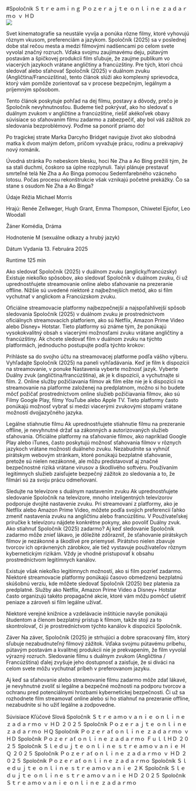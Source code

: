 #Spoločnik Ｓｔｒｅａｍｉｎｇ Ｐｏｚｅｒａｊｔｅ ｏｎｌｉｎｅ ｚａｄａｒｍｏ ｖ ＨＤ  
[![](https://i.imgur.com/qSNzIqt.png)](https://movie.rssnews.media/vmEUQNRRx.php)  
  
Svet kinematografie sa neustále vyvíja a ponúka rôzne filmy, ktoré vyhovujú rôznym vkusom, preferenciám a jazykom. Spoločník (2025) sa v poslednej dobe stal rečou mesta a medzi filmovými nadšencami po celom svete vyvolal značný rozruch. Vďaka svojmu zaujímavému deju, pútavým postavám a špičkovej produkcii film sľubuje, že zaujme publikum vo viacerých jazykoch vrátane angličtiny a francúzštiny. Pre tých, ktorí chcú sledovať alebo sťahovať Spoločník (2025) v duálnom zvuku (Angličtina/Francúzština), tento článok slúži ako komplexný sprievodca, ktorý vám pomôže zorientovať sa v procese bezpečným, legálnym a príjemným spôsobom.

Tento článok poskytuje pohľad na dej filmu, postavy a dôvody, prečo je Spoločník nevyhnutnosťou. Budeme tiež pokrývať, ako ho sledovať s duálnym zvukom v angličtine a francúzštine, riešiť akékoľvek obavy súvisiace so sťahovaním filmu zadarmo a zabezpečiť, aby bol váš zážitok zo sledovania bezproblémový. Poďme sa ponoriť priamo do!

Po tragickej strate Marka Darcyho Bridget naviguje život ako slobodná matka k dvom malým deťom, pričom vyvažuje prácu, rodinu a prekvapivý nový románik.

Úvodná stránka
Po nebeskom blesku, hoci Ne Zha a Ao Bing prežili tým, že sa stali duchmi, čoskoro sa úplne rozplynuli. Taiyi plánuje prestavať smrteľné telá Ne Zha a Ao Binga pomocou Sedemfarebného vzácneho lotosu. Počas procesu rekonštrukcie však vznikajú početné prekážky. Čo sa stane s osudom Ne Zha a Ao Binga?

Údaje
Réžia Michael Morris

Hrajú: Renée Zellweger, Hugh Grant, Emma Thompson, Chiwetel Ejiofor, Leo Woodall

Žáner Komédia, Dráma

Hodnotenie M (sexuálne odkazy a hrubý jazyk)

Dátum Vydania 13. Februára 2025

Runtime 125 min

Ako sledovať Spoločník (2025) v duálnom zvuku (anglicky/francúzsky)
Existuje niekoľko spôsobov, ako sledovať Spoločník v duálnom zvuku, či už uprednostňujete streamovanie online alebo sťahovanie na prezeranie offline. Nižšie sú uvedené niektoré z najbežnejších metód, ako si film vychutnať v anglickom a Francúzskom zvuku.

Oficiálne streamovacie platformy najbezpečnejší a najspoľahlivejší spôsob sledovania Spoločník (2025) v duálnom zvuku je prostredníctvom oficiálnych streamovacích platforiem, ako sú Netflix, Amazon Prime Video alebo Disney+ Hotstar. Tieto platformy sú známe tým, že ponúkajú vysokokvalitný obsah s viacerými možnosťami zvuku vrátane angličtiny a francúzštiny.
Ak chcete sledovať film v duálnom zvuku na týchto platformách, jednoducho postupujte podľa týchto krokov:

Prihláste sa do svojho účtu na streamovacej platforme podľa vášho výberu. Vyhľadajte Spoločník (2025) na paneli vyhľadávania. Keď je film k dispozícii na streamovanie, v ponuke Nastavenia vyberte možnosť jazyk. Vyberte Duálny zvuk (angličtina/francúzština), ak je k dispozícii, a vychutnajte si film. 2. Online služby požičiavania filmov ak film ešte nie je k dispozícii na streamovanie na platforme založenej na predplatnom, možno si ho budete môcť požičať prostredníctvom online služieb požičiavania filmov, ako sú Filmy Google Play, filmy YouTube alebo Apple TV. Tieto platformy často ponúkajú možnosť vybrať si medzi viacerými zvukovými stopami vrátane možností dvojjazyčného jazyka.

Legálne stiahnutie filmu Ak uprednostňujete stiahnutie filmu na prezeranie offline, je nevyhnutné držať sa zákonných a autorizovaných služieb sťahovania. Oficiálne platformy na sťahovanie filmov, ako napríklad Google Play alebo iTunes, často poskytujú možnosť sťahovania filmov v rôznych jazykoch vrátane možností duálneho zvuku.
Nezabudnite sa vyhnúť pirátskym webovým stránkam, ktoré ponúkajú bezplatné sťahovanie, pretože sú nielen nezákonné, ale môžu predstavovať aj značné bezpečnostné riziká vrátane vírusov a škodlivého softvéru. Používaním legitímnych služieb zaisťujete bezpečný zážitok zo sledovania a to, že filmári sú za svoju prácu odmeňovaní.

Sledujte na televízore s duálnym nastavením zvuku Ak uprednostňujete sledovanie Spoločník na televízore, mnoho inteligentných televízorov podporuje dvojité nastavenie zvuku. Pri streamovaní z platformy, ako je Netflix alebo Amazon Prime Video, môžete podľa svojich preferencií ľahko zmeniť nastavenia zvuku na angličtinu alebo francúzštinu. V Používateľskej príručke k televízoru nájdete konkrétne pokyny, ako povoliť Duálny zvuk.
Ako stiahnuť Spoločník (2025) zadarmo?
Aj keď sledovanie Spoločník zadarmo môže znieť lákavo, je dôležité zdôrazniť, že sťahovanie pirátskych filmov je nezákonné a škodlivé pre priemysel. Pirátstvo nielen zbavuje tvorcov ich oprávnených zárobkov, ale tiež vystavuje používateľov rôznym kybernetickým rizikám. Vždy je vhodné pristupovať k obsahu prostredníctvom legitímnych kanálov.

Existuje však niekoľko legitímnych možností, ako si film pozrieť zadarmo. Niektoré streamovacie platformy ponúkajú časovo obmedzenú bezplatnú skúšobnú verziu, kde môžete sledovať Spoločník (2025) bez platenia za predplatné. Služby ako Netflix, Amazon Prime Video a Disney+ Hotstar často organizujú takéto propagačné akcie, ktoré vám môžu pomôcť ušetriť peniaze a zároveň si film legálne užívať.

Niektoré verejné knižnice a vzdelávacie inštitúcie navyše ponúkajú študentom a členom bezplatný prístup k filmom, takže stojí za to skontrolovať, či je prostredníctvom týchto kanálov k dispozícii Spoločník.

Záver
Na záver, Spoločník (2025) je strhujúci a dobre spracovaný film, ktorý sľubuje nezabudnuteľný filmový zážitok. Vďaka svojmu pútavému príbehu, pútavým postavám a kvalitnej produkcii nie je prekvapením, že film vyvolal výrazný rozruch. Sledovanie filmu s duálnym zvukom (Angličtina / Francúzština) ďalej zvyšuje jeho dostupnosť a zaisťuje, že si diváci na celom svete môžu vychutnať príbeh v preferovanom jazyku.

Aj keď sa sťahovanie alebo streamovanie filmu zadarmo môže zdať lákavé, je nevyhnutné zvoliť si legálne a bezpečné možnosti na podporu tvorcov a ochranu pred potenciálnymi hrozbami kybernetickej bezpečnosti. Či už sa rozhodnete film streamovať online alebo si ho stiahnuť na prezeranie offline, nezabudnite si ho užiť legálne a zodpovedne.

Súvisiace Kľúčové Slová
Spoločník Ｓｔｒｅａｍｏｖａｎｉｅ ｏｎｌｉｎｅ ｚａｄａｒｍｏ ｖ ＨＤ ２０２５
Spoločník Ｐｏｚｅｒａｊｔｅ ｏｎｌｉｎｅ ｚａｄａｒｍｏ ＨＱ
Spoločník Ｐｏｚｅｒａť ｏｎｌｉｎｅ ｚａｄａｒｍｏ ｖ ＨＤ
Spoločník Ｐｏｚｅｒａť ｏｎｌｉｎｅ ｚａｄａｒｍｏ ＦｕｌｌＨＤ ２０２５
Spoločník Ｓｌｅｄｕｊｔｅ ｏｎｌｉｎｅ ｓｔｒｅａｍｏｖａｎｉｅ ＨＱ ２０２５
Spoločník Ｐｏｚｅｒａť ｏｎｌｉｎｅ ｚａｄａｒｍｏ ｖ ＨＤ ２０２５
Spoločník Ｐｏｚｅｒａť ｏｎｌｉｎｅ ｚａｄａｒｍｏ
Spoločník Ｓｌｅｄｕｊｔｅ ｏｎｌｉｎｅ ｓｔｒｅａｍｏｖａｎｉｅ ２Ｋ
Spoločník Ｓｌｅｄｕｊｔｅ ｏｎｌｉｎｅ ｓｔｒｅａｍｏｖａｎｉｅ ＨＤ ２０２５
Spoločník Ｓｔｒｅａｍｏｖａｎｉｅ ｏｎｌｉｎｅ ｚａｄａｒｍｏ
